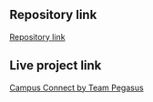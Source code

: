 ## Repository link

[Repository link](https://github.com/mannbajpai/campus-connect)

## Live project link

[Campus Connect by Team Pegasus](https://campusconnect.netlify.app)